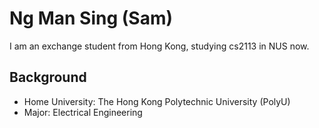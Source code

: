 # Ng Man Sing (Sam)
I am an exchange student from Hong Kong, studying cs2113 in NUS now.
## Background
- Home University: The Hong Kong Polytechnic University (PolyU) 
- Major: Electrical Engineering